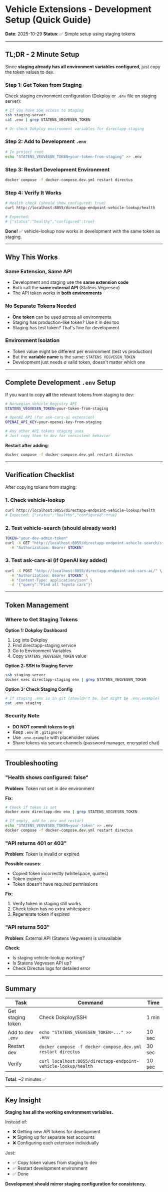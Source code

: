 # Vehicle Extensions - Development Setup (Quick Guide)

**Date**: 2025-10-29
**Status**: ✅ Simple setup using staging tokens

---

## TL;DR - 2 Minute Setup

Since **staging already has all environment variables configured**, just copy the token values to dev.

### Step 1: Get Token from Staging

Check staging environment configuration (Dokploy or `.env` file on staging server):

```bash
# If you have SSH access to staging
ssh staging-server
cat .env | grep STATENS_VEGVESEN_TOKEN

# Or check Dokploy environment variables for directapp-staging
```

### Step 2: Add to Development `.env`

```bash
# In project root
echo "STATENS_VEGVESEN_TOKEN=your-token-from-staging" >> .env
```

### Step 3: Restart Development Environment

```bash
docker compose -f docker-compose.dev.yml restart directus
```

### Step 4: Verify It Works

```bash
# Health check (should show configured: true)
curl http://localhost:8055/directapp-endpoint-vehicle-lookup/health

# Expected:
# {"status":"healthy","configured":true}
```

**Done!** ✅ vehicle-lookup now works in development with the same token as staging.

---

## Why This Works

### Same Extension, Same API
- Development and staging use the **same extension code**
- Both call the **same external API** (Statens Vegvesen)
- The API token works in **both environments**

### No Separate Tokens Needed
- **One token** can be used across all environments
- Staging has production-like token? Use it in dev too
- Staging has test token? That's fine for development

### Environment Isolation
- Token value might be different per environment (test vs production)
- But the **variable name** is the same: `STATENS_VEGVESEN_TOKEN`
- Development just needs *a* valid token, doesn't matter which one

---

## Complete Development `.env` Setup

If you want to copy **all** the relevant tokens from staging to dev:

```bash
# Norwegian Vehicle Registry API
STATENS_VEGVESEN_TOKEN=your-token-from-staging

# OpenAI API (for ask-cars-ai extension)
OPENAI_API_KEY=your-openai-key-from-staging

# Any other API tokens staging uses
# Just copy them to dev for consistent behavior
```

**Restart after adding**:
```bash
docker compose -f docker-compose.dev.yml restart directus
```

---

## Verification Checklist

After copying tokens from staging:

### 1. Check vehicle-lookup
```bash
curl http://localhost:8055/directapp-endpoint-vehicle-lookup/health
# Expected: {"status":"healthy","configured":true}
```

### 2. Test vehicle-search (should already work)
```bash
TOKEN="your-dev-admin-token"
curl -X GET "http://localhost:8055/directapp-endpoint-vehicle-search/stats" \
  -H "Authorization: Bearer $TOKEN"
```

### 3. Test ask-cars-ai (if OpenAI key added)
```bash
curl -X POST "http://localhost:8055/directapp-endpoint-ask-cars-ai/" \
  -H "Authorization: Bearer $TOKEN" \
  -H "Content-Type: application/json" \
  -d '{"query":"Find all Toyota cars"}'
```

---

## Token Management

### Where to Get Staging Tokens

**Option 1: Dokploy Dashboard**
1. Log into Dokploy
2. Find directapp-staging service
3. Go to Environment Variables
4. Copy `STATENS_VEGVESEN_TOKEN` value

**Option 2: SSH to Staging Server**
```bash
ssh staging-server
docker exec directapp-staging env | grep STATENS_VEGVESEN_TOKEN
```

**Option 3: Check Staging Config**
```bash
# If staging .env is in git (shouldn't be, but might be .env.example)
cat .env.staging
```

### Security Note

- **DO NOT commit tokens to git**
- Keep `.env` in `.gitignore`
- Use `.env.example` with placeholder values
- Share tokens via secure channels (password manager, encrypted chat)

---

## Troubleshooting

### "Health shows configured: false"

**Problem**: Token not set in dev environment

**Fix**:
```bash
# Check if token is set
docker exec directapp-dev env | grep STATENS_VEGVESEN_TOKEN

# If empty, add to .env and restart
echo "STATENS_VEGVESEN_TOKEN=your-token" >> .env
docker compose -f docker-compose.dev.yml restart directus
```

### "API returns 401 or 403"

**Problem**: Token is invalid or expired

**Possible causes**:
- Copied token incorrectly (whitespace, quotes)
- Token expired
- Token doesn't have required permissions

**Fix**:
1. Verify token in staging still works
2. Check token has no extra whitespace
3. Regenerate token if expired

### "API returns 503"

**Problem**: External API (Statens Vegvesen) is unavailable

**Check**:
- Is staging vehicle-lookup working?
- Is Statens Vegvesen API up?
- Check Directus logs for detailed error

---

## Summary

| Task | Command | Time |
|------|---------|------|
| Get staging token | Check Dokploy/SSH | 1 min |
| Add to dev `.env` | `echo "STATENS_VEGVESEN_TOKEN=..." >> .env` | 10 sec |
| Restart dev | `docker compose -f docker-compose.dev.yml restart directus` | 30 sec |
| Verify | `curl localhost:8055/directapp-endpoint-vehicle-lookup/health` | 10 sec |

**Total**: ~2 minutes ✅

---

## Key Insight

**Staging has all the working environment variables.**

Instead of:
- ❌ Getting new API tokens for development
- ❌ Signing up for separate test accounts
- ❌ Configuring each extension individually

Just:
- ✅ Copy token values from staging to dev
- ✅ Restart development environment
- ✅ Done

**Development should mirror staging configuration for consistency.**
